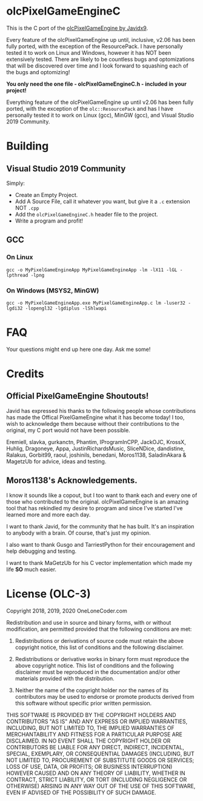 # olcPixelGameEngineC
This is the C port of the [olcPixelGameEngine by Javidx9](https://github.com/OneLoneCoder/olcPixelGameEngine).

Every feature of the olcPixelGameEngine up until, inclusive, v2.06
has been fully ported, with the exception of the ResourcePack. I
have personally tested it to work on Linux and Windows, however it
has NOT been extensively tested. There are likely to be countless
bugs and optomizations that will be discovered over time and I look
forward to squashing each of the bugs and optomizing!

**You only need the one file - olcPixelGameEngineC.h - included in your project!**

Everything feature of the olcPixelGameEngine up until v2.06 has been
fully ported, with the exception of the ``olc::ResourcePack`` and has
I have personally tested it to work on Linux (gcc), MinGW (gcc), and
Visual Studio 2019 Community.

# Building

## Visual Studio 2019 Community

Simply:

- Create an Empty Project.
- Add A Source File, call it whatever you want, but give it a ``.c`` extension NOT ``.cpp`` 
- Add the ``olcPixelGameEngineC.h`` header file to the project.
- Write a program and profit!

## GCC

### On Linux
```
gcc -o MyPixelGameEngineApp MyPixelGameEngineApp -lm -lX11 -lGL -lpthread -lpng
```

### On Windows (MSYS2, MinGW)
```
gcc -o MyPixelGameEngineApp.exe MyPixelGameEngineApp.c lm -luser32 -lgdi32 -lopengl32 -lgdiplus -lShlwapi
```

# FAQ

Your questions might end up here one day. Ask me some!

# Credits

## Official PixelGameEngine Shoutouts!
Javid has expressed his thanks to the following people whose
contributions has made the Offical PixelGameEngine what it has
become today! I too, wish to acknowledge them because without
their contributions to the original, my C port would not have
been possible.

Eremiell, slavka, gurkanctn,  Phantim, IProgramInCPP, JackOJC,
KrossX,   Huhlig,   Dragoneye,    Appa,   JustinRichardsMusic,
SliceNDice,  dandistine, Ralakus,  Gorbit99, raoul, joshinils,
benedani, Moros1138, SaladinAkara & MagetzUb for advice, ideas
and testing. 

## Moros1138's Acknowledgements.
I know it sounds like a copout, but I too want to thank each
and every one of those who contributed to the original. olcPixelGameEngine
is an amazing tool that has rekindled my desire to program
and since I've started I've learned more and more each day.

I want to thank Javid, for the community that he has built. It's an
inspiration to anybody with a brain. Of course, that's just my opinion.

I also want to thank Gusgo and TarriestPython for their encouragement
and help debugging and testing.

I want to thank MaGetzUb for his C vector implementation which made
my life **SO** much easier.

# License (OLC-3)

Copyright 2018, 2019, 2020 OneLoneCoder.com

Redistribution and use in source and binary forms, with or without 
modification, are permitted provided that the following conditions 
are met:

1. Redistributions or derivations of source code must retain the above 
   copyright notice, this list of conditions and the following disclaimer.

2. Redistributions or derivative works in binary form must reproduce 
   the above copyright notice. This list of conditions and the following 
   disclaimer must be reproduced in the documentation and/or other 
   materials provided with the distribution.

3. Neither the name of the copyright holder nor the names of its 
   contributors may be used to endorse or promote products derived 
   from this software without specific prior written permission.
    
THIS SOFTWARE IS PROVIDED BY THE COPYRIGHT HOLDERS AND CONTRIBUTORS 
"AS IS" AND ANY EXPRESS OR IMPLIED WARRANTIES, INCLUDING, BUT NOT 
LIMITED TO, THE IMPLIED WARRANTIES OF MERCHANTABILITY AND FITNESS FOR 
A PARTICULAR PURPOSE ARE DISCLAIMED. IN NO EVENT SHALL THE COPYRIGHT 
HOLDER OR CONTRIBUTORS BE LIABLE FOR ANY DIRECT, INDIRECT, INCIDENTAL, 
SPECIAL, EXEMPLARY, OR CONSEQUENTIAL DAMAGES (INCLUDING, BUT NOT 
LIMITED TO, PROCUREMENT OF SUBSTITUTE GOODS OR SERVICES; LOSS OF USE, 
DATA, OR PROFITS; OR BUSINESS INTERRUPTION) HOWEVER CAUSED AND ON ANY 
THEORY OF LIABILITY, WHETHER IN CONTRACT, STRICT LIABILITY, OR TORT 
(INCLUDING NEGLIGENCE OR OTHERWISE) ARISING IN ANY WAY OUT OF THE USE
OF THIS SOFTWARE, EVEN IF ADVISED OF THE POSSIBILITY OF SUCH DAMAGE.